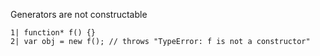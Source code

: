 Generators are not constructable

```
1| function* f() {}
2| var obj = new f(); // throws "TypeError: f is not a constructor"
```
